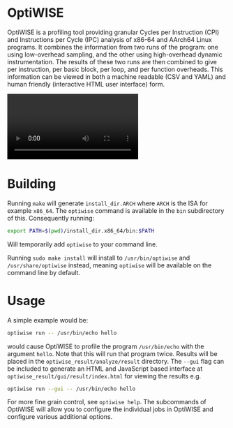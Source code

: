 # OptiWISE
OptiWISE is a profiling tool providing granular Cycles per Instruction (CPI) and
Instructions per Cycle (IPC) analysis of x86-64 and AArch64 Linux programs.  It
combines the information from two runs of the program: one using low-overhead
sampling, and the other using high-overhead dynamic instrumentation.  The
results of these two runs are then combined to give per instruction, per basic
block, per loop, and per function overheads. This information can be viewed in
both a machine readable (CSV and YAML) and human friendly (interactive HTML user
interface) form.

<video src="https://github.com/CompArchCam/optiwise/assets/1593708/10b82c14-8276-412a-a56d-e462cceeb413"></video>

# Building

Running `make` will generate `install_dir.ARCH` where `ARCH` is the ISA for
example `x86_64`.  The `optiwise` command is available in the `bin`
subdirectory of this. Consequently running:

```sh
export PATH=$(pwd)/install_dir.x86_64/bin:$PATH
```

Will temporarily add `optiwise` to your command line.

Running `sudo make install` will install to `/usr/bin/optiwise` and
`/usr/share/optiwise` instead, meaning `optiwise` will be available on the
command line by default.

# Usage

A simple example would be:

```sh
optiwise run -- /usr/bin/echo hello
```

would cause OptiWISE to profile the program `/usr/bin/echo` with the argument
`hello`.  Note that this will run that program twice.  Results will be placed in
the `optiwise_result/analyze/result` directory. The `--gui` flag can be included
to generate an HTML and JavaScript based interface at
`optiwise_result/gui/result/index.html` for viewing the results e.g.

```sh
optiwise run --gui -- /usr/bin/echo hello
```

For more fine grain control, see `optiwise help`.  The subcommands of OptiWISE
will allow you to configure the individual jobs in OptiWISE and configure
various additional options.
